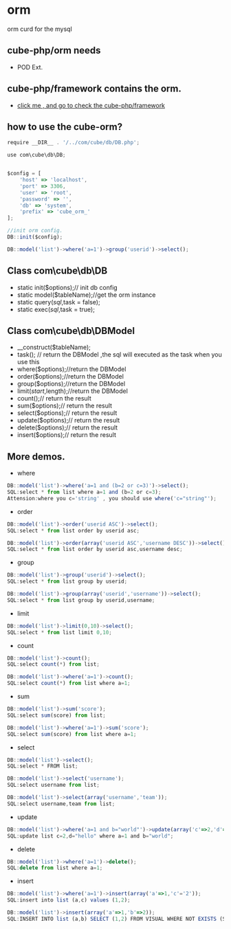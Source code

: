 # orm
orm curd for the mysql

## cube-php/orm needs 
* POD Ext.

## cube-php/framework contains the orm.
* <a href='https://github.com/cube-php/framework'>click me , and go to check the cube-php/framework</a>

## how to use the cube-orm?
```javascript
require __DIR__ . '/../com/cube/db/DB.php';

use com\cube\db\DB;


$config = [
    'host' => 'localhost',
    'port' => 3306,
    'user' => 'root',
    'password' => '',
    'db' => 'system',
    'prefix' => 'cube_orm_'
];

//init orm config.
DB::init($config);

DB::model('list')->where('a=1')->group('userid')->select();
```

## Class com\cube\db\DB
*  static init($options);// init db config
*  static model($tableName);//get the orm instance
*  static query($sql,$task = false);
*  static exec($sql,$task = true);

## Class com\cube\db\DBModel
*  __construct($tableName);
*  task(); // return the DBModel ,the sql will executed as the task when you use this
*  where($options);//return the DBModel
*  order($options);//return the DBModel
*  group($options);//return the DBModel
*  limit($start,$length);//return the DBModel
*  count();// return the result
*  sum($options);// return the result
*  select($options);// return the result
*  update($options);// return the result
*  delete($options);// return the result
*  insert($options);// return the result

## More demos.
*  where
```javascript
DB::model('list')->where('a=1 and (b=2 or c=3)')->select();
SQL:select * from list where a=1 and (b=2 or c=3);
Attension:where you c='string' , you should use where('c="string"');
```
*  order
```javascript
DB::model('list')->order('userid ASC')->select();
SQL:select * from list order by userid asc;

DB::model('list')->order(array('userid ASC','username DESC'))->select();
SQL:select * from list order by userid asc,username desc;
```
*  group
```javascript
DB::model('list')->group('userid')->select();
SQL:select * from list group by userid;

DB::model('list')->group(array('userid','username'))->select();
SQL:select * from list group by userid,username;
```
* limit
```javascript
DB::model('list')->limit(0,10)->select();
SQL:select * from list limit 0,10;
```
* count
```javascript
DB::model('list')->count();
SQL:select count(*) from list;

DB::model('list')->where('a=1')->count();
SQL:select count(*) from list where a=1;
```
* sum
```javascript
DB::model('list')->sum('score');
SQL:select sum(score) from list;

DB::model('list')->where('a=1')->sum('score');
SQL:select sum(score) from list where a=1;
```
* select
```javascript
DB::model('list')->select();
SQL:select * FROM list;

DB::model('list')->select('username');
SQL:select username from list;

DB::model('list')->select(array('username','team'));
SQL:select username,team from list;
```
* update
```javascript
DB::model('list')->where('a=1 and b="world"')->update(array('c'=>2,'d'=>'"hello"'));
SQL:update list c=2,d="hello" where a=1 and b="world";
```
* delete
```javascript
DB::model('list')->where('a=1')->delete();
SQL:delete from list where a=1;
```
* insert
```javascript
DB::model('list')->where('a=1')->insert(array('a'=>1,'c'='2'));
SQL:insert into list (a,c) values (1,2);

DB::model('list')->insert(array('a'=>1,'b'=>2));
SQL:INSERT INTO list (a,b) SELECT (1,2) FROM VISUAL WHERE NOT EXISTS (SELECT * FROM list WHERE name="hello");
```
